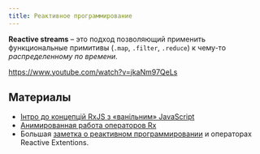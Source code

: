 ```yaml
---
title: Реактивное программирование
---
```


**Reactive streams** – это подход позволяющий применить функциональные примитивы (`.map`, `.filter`, `.reduce`) к чему-то _распределенному по времени_.

https://www.youtube.com/watch?v=jkaNm97QeLs

## Материалы

* [Інтро до концепцій RxJS з «ванільним» JavaScript](https://codeguida.com/post/1776)
* [Анимированная работа операторов Rx](https://reactive.how/)
* Большая [заметка о реактивном программировании](https://gist.github.com/staltz/868e7e9bc2a7b8c1f754) и операторах Reactive Extentions.
